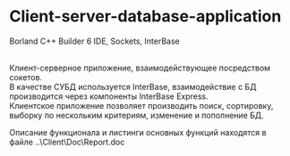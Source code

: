 # Client-server-database-application
Borland C++ Builder 6 IDE, Sockets, InterBase 

<br>Клиент-серверное приложение, взаимодействующее посредством сокетов.
<br>В качестве СУБД используется InterBase, взаимодействие с БД производится через компоненты InterBase Express.
<br>Клиентское приложение позволяет производить поиск, сортировку, выборку по нескольким критериям, изменение и пополнение БД.

Описание функционала и листинги основных функций находятся в файле ..\Client\Doc\Report.doc
